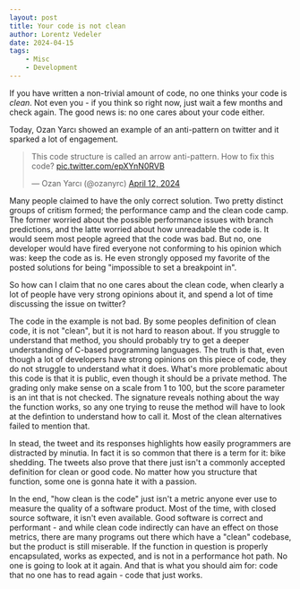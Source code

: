 ```yaml
---
layout: post
title: Your code is not clean
author: Lorentz Vedeler
date: 2024-04-15
tags:
    - Misc
    - Development
---
```


If you have written a non-trivial amount of code, no one thinks your code is *clean*.
Not even you - if you think so right now, just wait a few months and check again. The
good news is: no one cares about your code either.

Today, Ozan Yarcı showed an example of an anti-pattern on twitter and it sparked a
lot of engagement.

<blockquote class="twitter-tweet"><p lang="en" dir="ltr">This code structure is called an arrow anti-pattern. How to fix this code? <a href="https://t.co/epXYnN0RVB">pic.twitter.com/epXYnN0RVB</a></p>&mdash; Ozan Yarcı (@ozanyrc) <a href="https://twitter.com/ozanyrc/status/1778921269670342776?ref_src=twsrc%5Etfw">April 12, 2024</a></blockquote> <script async src="https://platform.twitter.com/widgets.js" charset="utf-8"></script>

Many people claimed to have the only correct solution. Two pretty distinct groups of
critism formed; the performance camp and the clean code camp. The former worried about
the possible performance issues with branch predictions, and the latte worried about
how unreadable the code is. It would seem most people agreed that the code was bad. But
no, one developer would have fired everyone not conforming to his opinion which was:
keep the code as is. He even strongly opposed my favorite of the posted solutions for
being "impossible to set a breakpoint in".

So how can I claim that no one cares about the clean code, when clearly a lot of people
have very strong opinions about it, and spend a lot of time discussing the issue on
twitter?

The code in the example is not bad. By some peoples definition of clean code, it is not
"clean", but it is not hard to reason about. If you struggle to understand that method,
you should probably try to get a deeper understanding of C-based programming languages.
The truth is that, even though a lot of developers have strong opinions on this piece of
code, they do not struggle to understand what it does. What's more problematic about this
code is that it is public, even though it should be a private method. The grading only
make sense on a scale from 1 to 100, but the score parameter is an int that is not checked.
The signature reveals nothing about the way the function works, so any one trying to reuse
the method will have to look at the defintion to understand how to call it. Most of the
clean alternatives failed to mention that.

In stead, the tweet and its responses highlights how easily programmers are distracted
by minutia. In fact it is so common that there is a term for it: bike shedding. The
tweets also prove that there just isn't a commonly accepted definition for clean or good
code. No matter how you structure that function, some one is gonna hate it with a
passion.

In the end, "how clean is the code" just isn't a metric anyone ever use to measure
the quality of a software product. Most of the time, with closed source software, it isn't
even available. Good software is correct and performant - and while clean code indirectly
can have an effect on those metrics, there are many programs out there which have a "clean"
codebase, but the product is still miserable. If the function in question is properly
encapsulated, works as expected, and is not in a performance hot path. No one is going to
look at it again. And that is what you should aim for: code that no one has to read again -
code that just works.

